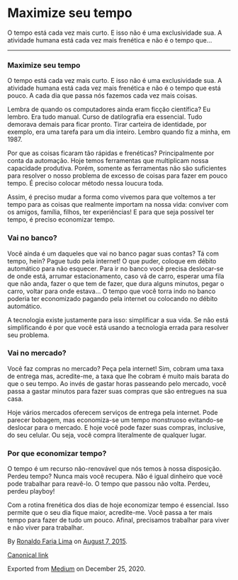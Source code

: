 Maximize seu tempo
==================

O tempo está cada vez mais curto. E isso não é uma exclusividade sua. A
atividade humana está cada vez mais frenética e não é o tempo que…

------------------------------------------------------------------------

### Maximize seu tempo

O tempo está cada vez mais curto. E isso não é uma exclusividade sua. A
atividade humana está cada vez mais frenética e não é o tempo que está
pouco. A cada dia que passa nós fazemos cada vez mais coisas.

Lembra de quando os computadores ainda eram ficção científica? Eu
lembro. Era tudo manual. Curso de datilografia era essencial. Tudo
demorava demais para ficar pronto. Tirar carteira de identidade, por
exemplo, era uma tarefa para um dia inteiro. Lembro quando fiz a minha,
em 1987.

Por que as coisas ficaram tão rápidas e frenéticas? Principalmente por
conta da automação. Hoje temos ferramentas que multiplicam nossa
capacidade produtiva. Porém, somente as ferramentas não são suficientes
para resolver o nosso problema de excesso de coisas para fazer em pouco
tempo. É preciso colocar método nessa loucura toda.

Assim, é preciso mudar a forma como vivemos para que voltemos a ter
tempo para as coisas que realmente importam na nossa vida: conviver com
os amigos, família, filhos, ter experiências! E para que seja possível
ter tempo, é preciso economizar tempo.

### Vai no banco?

Você ainda é um daqueles que vai no banco pagar suas contas? Tá com
tempo, hein? Pague tudo pela internet! O que puder, coloque em débito
automático para não esquecer. Para ir no banco você precisa deslocar-se
de onde está, arrumar estacionamento, caso vá de carro, esperar uma fila
que não anda, fazer o que tem de fazer, que dura alguns minutos, pegar o
carro, voltar para onde estava… O tempo que você torra indo no banco
poderia ter economizado pagando pela internet ou colocando no débito
automático.

A tecnologia existe justamente para isso: simplificar a sua vida. Se não
está simplificando é por que você está usando a tecnologia errada para
resolver seu problema.

### Vai no mercado?

Você faz compras no mercado? Peça pela internet! Sim, cobram uma taxa de
entrega mas, acredite-me, a taxa que lhe cobram é muito mais barata do
que o seu tempo. Ao invés de gastar horas passeando pelo mercado, você
passa a gastar minutos para fazer suas compras que são entregues na sua
casa.

Hoje vários mercados oferecem serviços de entrega pela internet. Pode
parecer bobagem, mas economiza-se um tempo monstruoso evitando-se
deslocar para o mercado. E hoje você pode fazer suas compras, inclusive,
do seu celular. Ou seja, você compra literalmente de qualquer lugar.

### Por que economizar tempo?

O tempo é um recurso não-renovável que nós temos à nossa disposição.
Perdeu tempo? Nunca mais você recupera. Não é igual dinheiro que você
pode trabalhar para reavê-lo. O tempo que passou não volta. Perdeu,
perdeu playboy!

Com a rotina frenética dos dias de hoje economizar tempo é essencial.
Isso permite que o seu dia fique maior, acredite-me. Você passa a ter
mais tempo para fazer de tudo um pouco. Afinal, precisamos trabalhar
para viver e não viver para trabalhar.

By
<a href="https://medium.com/@ronaldolima" class="p-author h-card">Ronaldo Faria Lima</a>
on [August 7, 2015](https://medium.com/p/85ffb9fcb0ab).

<a href="https://medium.com/@ronaldolima/maximize-seu-tempo-85ffb9fcb0ab" class="p-canonical">Canonical link</a>

Exported from [Medium](https://medium.com) on December 25, 2020.
